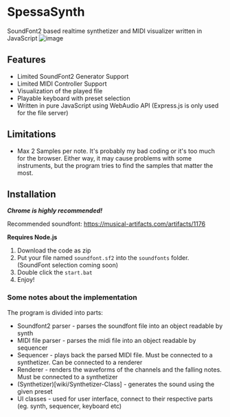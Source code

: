# SpessaSynth
SoundFont2 based realtime synthetizer and MIDI visualizer written in JavaScript
![image](https://github.com/spessasus/SpessaSynth/assets/95608008/1beb1691-0454-47ec-826a-a603eed7dd5e)

## Features
- Limited SoundFont2 Generator Support
- Limited MIDI Controller Support
- Visualization of the played file
- Playable keyboard with preset selection
- Written in pure JavaScript using WebAudio API (Express.js is only used for the file server)

## Limitations
- Max 2 Samples per note. It's probably my bad coding or it's too much for the browser. Either way, it may cause problems with some instruments, but the program tries to find the samples that matter the most.

## Installation
***Chrome is highly recommended!***

Recommended soundfont: https://musical-artifacts.com/artifacts/1176

**Requires Node.js**
1. Download the code as zip
2. Put your file named `soundfont.sf2` into the `soundfonts` folder. (SoundFont selection coming soon)
3. Double click the `start.bat`
4. Enjoy!

### Some notes about the implementation
The program is divided into parts:
- Soundfont2 parser - parses the soundfont file into an object readable by synth
- MIDI file parser - parses the midi file into an object readable by sequencer
- Sequencer - plays back the parsed MIDI file. Must be connected to a synthetizer. Can be connected to a renderer
- Renderer - renders the waveforms of the channels and the falling notes. Must be connected to a synthetizer
- (Synthetizer)[wiki/Synthetizer-Class] - generates the sound using the given preset
- UI classes - used for user interface, connect to their respective parts (eg. synth, sequencer, keyboard etc)
